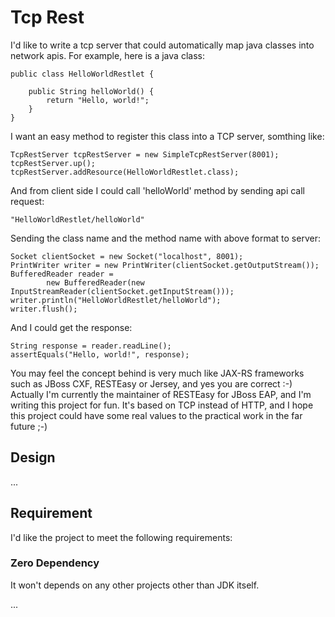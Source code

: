 # Tcp Rest

I'd like to write a tcp server that could automatically map java classes into network apis. For example, here is a java class:

    public class HelloWorldRestlet {

        public String helloWorld() {
            return "Hello, world!";
        }
    }

I want an easy method to register this class into a TCP server, somthing like:

	TcpRestServer tcpRestServer = new SimpleTcpRestServer(8001);
	tcpRestServer.up();
	tcpRestServer.addResource(HelloWorldRestlet.class);

And from client side I could call 'helloWorld' method by sending api call request:

    "HelloWorldRestlet/helloWorld"

Sending the class name and the method name with above format to server:

	Socket clientSocket = new Socket("localhost", 8001);
	PrintWriter writer = new PrintWriter(clientSocket.getOutputStream());
	BufferedReader reader =
	        new BufferedReader(new InputStreamReader(clientSocket.getInputStream()));
	writer.println("HelloWorldRestlet/helloWorld");
	writer.flush();

And I could get the response:

	String response = reader.readLine();
	assertEquals("Hello, world!", response);

You may feel the concept behind is very much like JAX-RS frameworks such as JBoss CXF, RESTEasy or Jersey, and yes you are correct :-) Actually I'm currently the maintainer of RESTEasy for JBoss EAP, and I'm writing this project for fun. It's based on TCP instead of HTTP, and I hope this project could have some real values to the practical work in the far future ;-)

## Design

...

## Requirement

I'd like the project to meet the following requirements:

### Zero Dependency

It won't depends on any other projects other than JDK itself.

...


